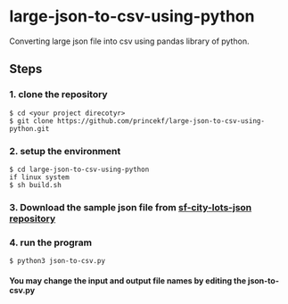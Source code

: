 # large-json-to-csv-using-python
Converting large json file into csv using pandas library of python.

## Steps
### 1. clone the repository
    $ cd <your project direcotyr>
    $ git clone https://github.com/princekf/large-json-to-csv-using-python.git
### 2. setup the environment
    $ cd large-json-to-csv-using-python
    if linux system
    $ sh build.sh
### 3. Download the sample json file from [sf-city-lots-json repository](https://github.com/zeMirco/sf-city-lots-json)
### 4. run the program 
    $ python3 json-to-csv.py

#### You may change the input and output file names by editing the json-to-csv.py
